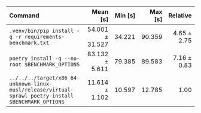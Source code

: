| Command | Mean [s] | Min [s] | Max [s] | Relative |
|:---|---:|---:|---:|---:|
| `.venv/bin/pip install -q -r requirements-benchmark.txt` | 54.001 ± 31.527 | 34.221 | 90.359 | 4.65 ± 2.75 |
| `poetry install -q --no-root $BENCHMARK_OPTIONS` | 83.132 ± 5.611 | 79.385 | 89.583 | 7.16 ± 0.83 |
| `../../../target/x86_64-unknown-linux-musl/release/virtual-sprawl poetry-install $BENCHMARK_OPTIONS` | 11.614 ± 1.102 | 10.597 | 12.785 | 1.00 |
